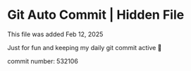 # Git Auto Commit | Hidden File

This file was added Feb 12, 2025

Just for fun and keeping my daily git commit active 🤪

commit number: 532106
